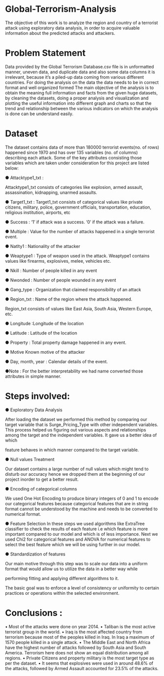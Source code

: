 # Global-Terrorism-Analysis
The objective of this work is to analyze the region and country of a terrorist attack using exploratory data analysis, in order to acquire valuable information about the predicted attacks and attackers.
# Problem Statement

Data provided by the Global Terrorism Database.csv file is in unformatted manner, uneven data, and duplicate data and also some data columns it is irrelevant, because it’s a piled-up data coming from various different countries. For doing the analysis on the data the data needs to be in correct format and well organized formed The main objective of the analysis is to obtain the meaning full information and facts from the given huge datasets, by cleaning the datasets, doing a proper analysis and visualization and plotting the useful information into different graph and charts so that the trend and relationship between the various indicators on which the analysis is done can be understand easily.


# Dataset

The dataset contains data of more than 180000 terrorist events(no. of rows) happened since 1970 and has over 135 variables (no. of columns) describing each attack. Some of the key attributes consisting those variables which are taken under consideration for this project are listed below:

● Attacktype1_txt :

Attacktype1_txt consists of categories like explosion, armed assault, assassination, kidnapping, unarmed assaults.

● Target1_txt : Target1_txt consists of categorical values like private citizens, military, police, government officials, transportation, education, religious institution, airports, etc

● Success : ‘1’ if attack was a success. ‘0’ if the attack was a failure.

● Multiple : Value for the number of attacks happened in a single terrorist event.

● Natlty1 : Nationality of the attacker

● Weaptype1 : Type of weapon used in the attack. Weaptype1 contains values like firearms, explosives, melee, vehicles etc.

● Nkill : Number of people killed in any event

● Nwonded : Number of people wounded in any event

● Gang_type : Organization that claimed responsibility of an attack

● Region_txt : Name of the region where the attack happened.

Region_txt consists of values like East Asia, South Asia, Western Europe, etc.

● Longitude :Longitude of the location

● Latitude : Latitude of the location

● Property : Total property damage happened in any event.

● Motive Known motive of the attacker

● Day, month, year : Calendar details of the event.

●Note : For the better interpretability we had name converted those attributes in simple manner.

# Steps involved:

● Exploratory Data Analysis

After loading the dataset we performed this method by comparing our target variable that is Surge_Pricing_Type with other independent variables. This process helped us figuring out various aspects and relationships among the target and the independent variables. It gave us a better idea of which

feature behaves in which manner compared to the target variable.

● Null values Treatment

Our dataset contains a large number of null values which might tend to disturb our accuracy hence we dropped them at the beginning of our project inorder to get a better result.

● Encoding of categorical columns

We used One Hot Encoding to produce binary integers of 0 and 1 to encode our categorical features because categorical features that are in string format cannot be understood by the machine and needs to be converted to numerical format.

● Feature Selection In these steps we used algorithms like ExtraTree classifier to check the results of each feature i.e which feature is more important compared to our model and which is of less importance. Next we used Chi2 for categorical features and ANOVA for numerical features to select the best feature which we will be using further in our model.

● Standardization of features

Our main motive through this step was to scale our data into a uniform format that would allow us to utilize the data in a better way while

performing fitting and applying different algorithms to it.

The basic goal was to enforce a level of consistency or uniformity to certain practices or operations within the selected environment.

# Conclusions :

•	Most of the attacks were done on year 2014.
•	Taliban is the most active terrorist group in the world.
•	Iraq is the most affected country from terrorism because most of the peoples killed in Iraq. In Iraq a maximum of 1570 people killed in a single attack.
•	The Middle East and North Africa have the highest number of attacks followed by South Asia and South America. Terrorism here does not show an equal distribution among all regions.
•	Private Citizens and property military is the most target type as per the dataset.
•	It seems that explosives were used in around 48.6% of the attacks, followed by Armed Assault accounted for 23.5% of the attacks.

